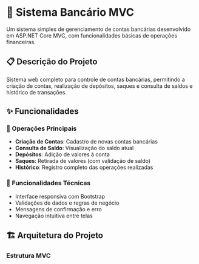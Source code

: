 # 🏦 Sistema Bancário MVC

Um sistema simples de gerenciamento de contas bancárias desenvolvido em ASP.NET Core MVC, com funcionalidades básicas de operações financeiras.

## 📋 Descrição do Projeto

Sistema web completo para controle de contas bancárias, permitindo a criação de contas, realização de depósitos, saques e consulta de saldos e histórico de transações.

## ✨ Funcionalidades

### 🎯 Operações Principais
- **Criação de Contas**: Cadastro de novas contas bancárias
- **Consulta de Saldo**: Visualização do saldo atual
- **Depósitos**: Adição de valores à conta
- **Saques**: Retirada de valores (com validação de saldo)
- **Histórico**: Registro completo das operações realizadas

### 🔧 Funcionalidades Técnicas
- Interface responsiva com Bootstrap
- Validações de dados e regras de negócio
- Mensagens de confirmação e erro
- Navegação intuitiva entre telas

## 🏗️ Arquitetura do Projeto

### Estrutura MVC
